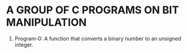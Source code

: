 # A GROUP OF C PROGRAMS ON BIT MANIPULATION
1. Program-0: A function that converts a binary number to an unsigned integer.

